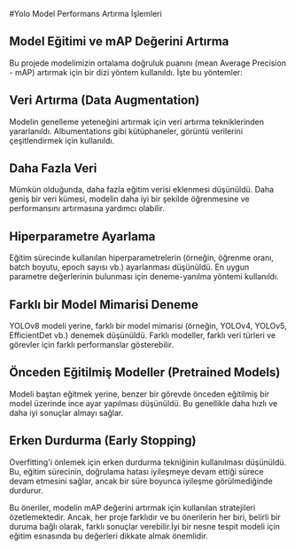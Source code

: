 #Yolo Model Performans Artırma İşlemleri


## Model Eğitimi ve mAP Değerini Artırma
Bu projede modelimizin ortalama doğruluk puanını (mean Average Precision - mAP) artırmak için bir dizi yöntem kullanıldı. İşte bu yöntemler:

## Veri Artırma (Data Augmentation)
Modelin genelleme yeteneğini artırmak için veri artırma tekniklerinden yararlanıldı. Albumentations gibi kütüphaneler, görüntü verilerini çeşitlendirmek için kullanıldı.

## Daha Fazla Veri
Mümkün olduğunda, daha fazla eğitim verisi eklenmesi düşünüldü. Daha geniş bir veri kümesi, modelin daha iyi bir şekilde öğrenmesine ve performansını artırmasına yardımcı olabilir.

## Hiperparametre Ayarlama
Eğitim sürecinde kullanılan hiperparametrelerin (örneğin, öğrenme oranı, batch boyutu, epoch sayısı vb.) ayarlanması düşünüldü. En uygun parametre değerlerinin bulunması için deneme-yanılma yöntemi kullanıldı.

## Farklı bir Model Mimarisi Deneme
YOLOv8 modeli yerine, farklı bir model mimarisi (örneğin, YOLOv4, YOLOv5, EfficientDet vb.) denemek düşünüldü. Farklı modeller, farklı veri türleri ve görevler için farklı performanslar gösterebilir.

## Önceden Eğitilmiş Modeller (Pretrained Models)
Modeli baştan eğitmek yerine, benzer bir görevde önceden eğitilmiş bir model üzerinde ince ayar yapılması düşünüldü. Bu genellikle daha hızlı ve daha iyi sonuçlar almayı sağlar.

## Erken Durdurma (Early Stopping)
Overfitting'i önlemek için erken durdurma tekniğinin kullanılması düşünüldü. Bu, eğitim sürecinin, doğrulama hatası iyileşmeye devam ettiği sürece devam etmesini sağlar, ancak bir süre boyunca iyileşme görülmediğinde durdurur.

Bu öneriler, modelin mAP değerini artırmak için kullanılan stratejileri özetlemektedir. Ancak, her proje farklıdır ve bu önerilerin her biri, belirli bir duruma bağlı olarak, farklı sonuçlar verebilir.İyi bir nesne tespit modeli için eğitim esnasında bu değerleri dikkate almak önemlidir.
